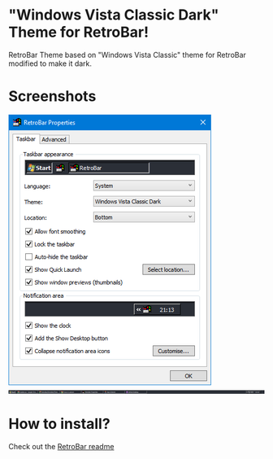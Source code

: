 # "Windows Vista Classic Dark" Theme for RetroBar!
RetroBar Theme based on "Windows Vista Classic" theme for RetroBar modified to make it dark.

# Screenshots
![Screenshot of RetroBar Properties using Windows Vista Classic Dark Theme](./Screenshots/retrobar-properties-with-vista-classic-dark.png)
![Screenshot of Taskbar with the Theme](./Screenshots/screenshot-of-taskbar.png)

# How to install?
Check out the [RetroBar readme](https://github.com/dremin/RetroBar#custom-languages-and-themes)
